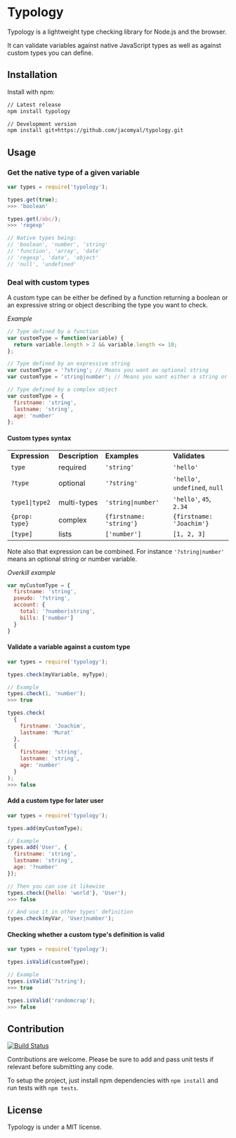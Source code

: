 # Typology

Typology is a lightweight type checking library for Node.js and the browser.

It can validate variables against native JavaScript types as well as against custom types you can define.

## Installation

Install with npm:

```bash
// Latest release
npm install typology

// Development version
npm install git+https://github.com/jacomyal/typology.git
```

## Usage

### Get the native type of a given variable

```js
var types = require('typology');

types.get(true);
>>> 'boolean'

types.get(/abc/);
>>> 'regexp'

// Native types being:
// 'boolean', 'number', 'string'
// 'function', 'array', 'date'
// 'regexp', 'date', 'object'
// 'null', 'undefined'
```

### Deal with custom types

A custom type can be either be defined by a function returning a boolean or an expressive string or object describing the type you want to check.

*Example*

```js
// Type defined by a function
var customType = function(variable) {
  return variable.length > 2 && variable.length <= 10;
};

// Type defined by an expressive string
var customType = '?string'; // Means you want an optional string
var customType = 'string|number'; // Means you want either a string or a number

// Type defined by a complex object
var customType = {
  firstname: 'string',
  lastname: 'string',
  age: 'number'
};
```

#### Custom types syntax

<table>
  <tr>
    <td><b>Expression</b></td>
    <td><b>Description</b></td>
    <td><b>Examples</b></td>
    <td><b>Validates</b></td>
  </tr>
  <tr>
    <td><code>type</code></td>
    <td>required</td>
    <td><code>'string'</code></td>
    <td><code>'hello'</code></td>
  </tr>
  <tr>
    <td><code>?type</code></td>
    <td>optional</td>
    <td><code>'?string'</code></td>
    <td><code>'hello'</code>, <code>undefined</code>, <code>null</code></td>
  </tr>
  <tr>
    <td><code>type1|type2</code></td>
    <td>multi-types</td>
    <td><code>'string|number'</code></td>
    <td><code>'hello'</code>, <code>45</code>, <code>2.34</code></td>
  </tr>
  <tr>
    <td><code>{prop: type}</code></td>
    <td>complex</td>
    <td><code>{firstname: 'string'}</code></td>
    <td><code>{firstname: 'Joachim'}</code></td>
  </tr>
  <tr>
    <td><code>[type]</code></td>
    <td>lists</td>
    <td><code>['number']</code></td>
    <td><code>[1, 2, 3]</code></td>
  </tr>
</table>

Note also that expression can be combined. For instance `'?string|number'` means an optional string or number variable.

*Overkill example*

```js
var myCustomType = {
  firstname: 'string',
  pseudo: '?string',
  account: {
    total: '?number|string',
    bills: ['number']
  }
}
```

#### Validate a variable against a custom type

```js
var types = require('typology');

types.check(myVariable, myType);

// Example
types.check(1, 'number');
>>> true

types.check(
  {
    firstname: 'Joachim',
    lastname: 'Murat'
  },
  {
    firstname: 'string',
    lastname: 'string',
    age: 'number'
  }
);
>>> false
```

#### Add a custom type for later user

```js
var types = require('typology');

types.add(myCustomType);

// Example
types.add('User', {
  firstname: 'string',
  lastname: 'string',
  age: '?number'
});

// Then you can use it likewise
types.check({hello: 'world'}, 'User');
>>> false

// And use it in other types' definition
types.check(myVar, 'User|number');
```

#### Checking whether a custom type's definition is valid

```js
var types = require('typology');

types.isValid(customType);

// Example
types.isValid('?string');
>>> true

types.isValid('randomcrap');
>>> false
```

## Contribution

[![Build Status](https://travis-ci.org/jacomyal/typology.svg)](https://travis-ci.org/jacomyal/typology)

Contributions are welcome. Please be sure to add and pass unit tests if relevant before submitting any code.

To setup the project, just install npm dependencies with `npm install` and run tests with `npm tests`.

## License

Typology is under a MIT license.
